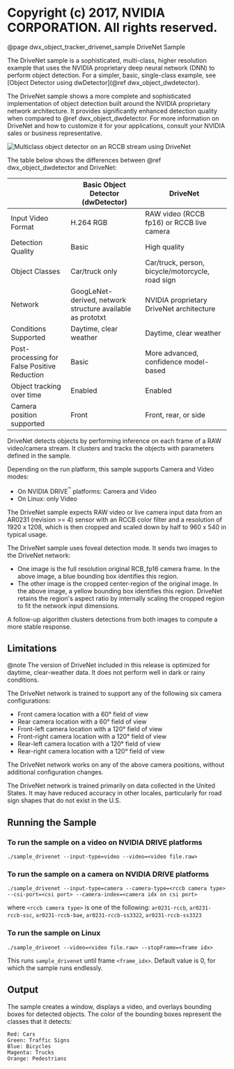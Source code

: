 # Copyright (c) 2017, NVIDIA CORPORATION.  All rights reserved.

@page dwx_object_tracker_drivenet_sample DriveNet Sample

The DriveNet sample is a sophisticated, multi-class, higher
resolution example that uses the NVIDIA proprietary deep neural
network (DNN) to perform object detection. For a simpler, basic,
single-class example, see [Object Detector using dwDetector](@ref dwx_object_dwdetector).

The DriveNet sample shows a more complete and sophisticated implementation of
object detection built around the NVIDIA proprietary network architecture. It provides
significantly enhanced detection quality when compared to @ref dwx_object_dwdetector.
For more information on DriveNet and how to customize it for your applications,
consult your NVIDIA sales or business representative.

![Multiclass object detector on an RCCB stream using DriveNet](sample_drivenet.png)

The table below shows the differences between @ref dwx_object_dwdetector and DriveNet:

| | Basic Object Detector (dwDetector) | DriveNet |
|-------------|------------|------------|
| Input Video Format | H.264 RGB | RAW video (RCCB fp16) or RCCB live camera |
| Detection Quality | Basic | High quality |
| Object Classes | Car/truck only | Car/truck, person, bicycle/motorcycle, road sign |
| Network | GoogLeNet-derived, network structure available as prototxt | NVIDIA proprietary DriveNet architecture |
| Conditions Supported | Daytime, clear weather | Daytime, clear weather |
| Post-processing for False Positive Reduction | Basic | More advanced, confidence model-based |
| Object tracking over time | Enabled | Enabled |
| Camera position supported | Front | Front, rear, or side |

DriveNet detects objects by performing inference on each frame of a RAW video/camera stream.
It clusters and tracks the objects with parameters defined in the sample.

Depending on the run platform, this sample supports Camera and Video modes:
- On NVIDIA DRIVE<sup>&trade;</sup> platforms: Camera and Video
- On Linux: only Video

The DriveNet sample expects RAW video or live camera input data from an AR0231 (revision >= 4) sensor with an RCCB color filter
and a resolution of 1920 x 1208, which is then cropped and scaled down by half to 960 x 540 in typical
usage.

The DriveNet sample uses foveal detection mode. It sends two images to the DriveNet network:
- One image is the full resolution original RCB_fp16 camera frame. In the above image,
  a blue bounding box identifies this region.
- The other image is the cropped center-region of the original image. In the above image,
  a yellow bounding box identifies this region. DriveNet retains the region's
  aspect ratio by internally scaling the cropped region to fit the network input
  dimensions.

A follow-up algorithm clusters detections from both images to compute a more
stable response.

## Limitations ##

@note The version of DriveNet included in this release is optimized for daytime, clear-weather data. It
does not perform well in dark or rainy conditions.


The DriveNet network is trained to support any of the following six camera configurations:
* Front camera location with a 60&deg; field of view
* Rear camera location with a 60&deg; field of view
* Front-left camera location with a 120&deg; field of view
* Front-right camera location with a 120&deg; field of view
* Rear-left camera location with a 120&deg; field of view
* Rear-right camera location with a 120&deg; field of view

The DriveNet network works on any of the above camera positions, without additional configuration changes.

The DriveNet network is trained primarily on data collected in the United States. It may have reduced
accuracy in other locales, particularly for road sign shapes that do not exist in the U.S.

## Running the Sample

### To run the sample on a video on NVIDIA DRIVE platforms

    ./sample_drivenet --input-type=video --video=<video file.raw>

### To run the sample on a camera on NVIDIA DRIVE platforms

    ./sample_drivenet --input-type=camera --camera-type=<rccb camera type> --csi-port=<csi port> --camera-index=<camera idx on csi port>

where `<rccb camera type>` is one of the following: `ar0231-rccb`, `ar0231-rccb-ssc`, `ar0231-rccb-bae`, `ar0231-rccb-ss3322`, `ar0231-rccb-ss3323`

### To run the sample on Linux

    ./sample_drivenet --video=<video file.raw> --stopFrame=<frame idx>

This runs `sample_drivenet` until frame `<frame_idx>`. Default value is 0, for which the sample runs endlessly.

## Output

The sample creates a window, displays a video, and overlays bounding boxes for detected objects.
The color of the bounding boxes represent the classes that it detects:

    Red: Cars
    Green: Traffic Signs
    Blue: Bicycles
    Magenta: Trucks
    Orange: Pedestrians
